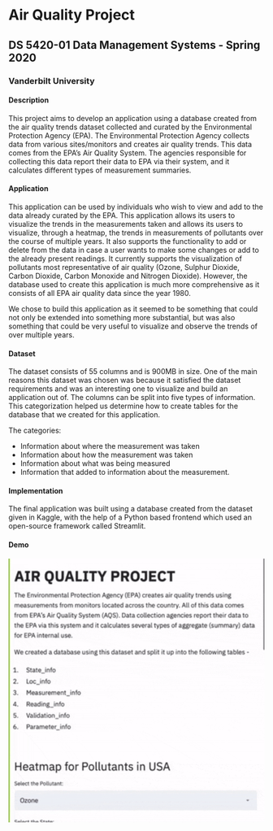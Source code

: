 # Air Quality Project
## DS 5420-01 Data Management Systems - Spring 2020
### Vanderbilt University

#### Description
This project aims to develop an application using a database created from the air quality trends dataset collected and curated by the Environmental Protection Agency (EPA). The Environmental Protection Agency collects data from various sites/monitors and creates air quality trends. This data comes from the EPA’s Air Quality System. The agencies responsible for collecting this data report their data to EPA via their system, and it calculates different types of measurement summaries. 

#### Application
This application can be used by individuals who wish to view and add to the data already curated by the EPA. This application allows its users to visualize the trends in the measurements taken and allows its users to visualize, through a heatmap, the trends in measurements of pollutants over the course of multiple years. It also supports the functionality to add or delete from the data in case a user wants to make some changes or add to the already present readings. It currently supports the visualization of pollutants most representative of air quality (Ozone, Sulphur Dioxide, Carbon Dioxide, Carbon Monoxide and Nitrogen Dioxide). However, the database used to create this application is much more comprehensive as it consists of all EPA air quality data since the year 1980. 

We chose to build this application as it seemed to be something that could not only be extended into something more substantial, but was also something that could be very useful to visualize and observe the trends of over multiple years. 

#### Dataset
The dataset consists of 55 columns and is 900MB in size. One of the main reasons this dataset was chosen was because it satisfied the dataset requirements and was an interesting one to visualize and build an application out of. The columns can be split into five types of information. This categorization helped us determine how to create tables for the database that we created for this application. 

The categories:
- Information about where the measurement was taken
- Information about how the measurement was taken
- Information about what was being measured
- Information that added to information about the measurement. 


#### Implementation 
The final application was built using a database created from the dataset given in Kaggle, with the help of a Python based frontend which used an open-source framework called Streamlit. 

#### Demo
![](project-gif.gif)

